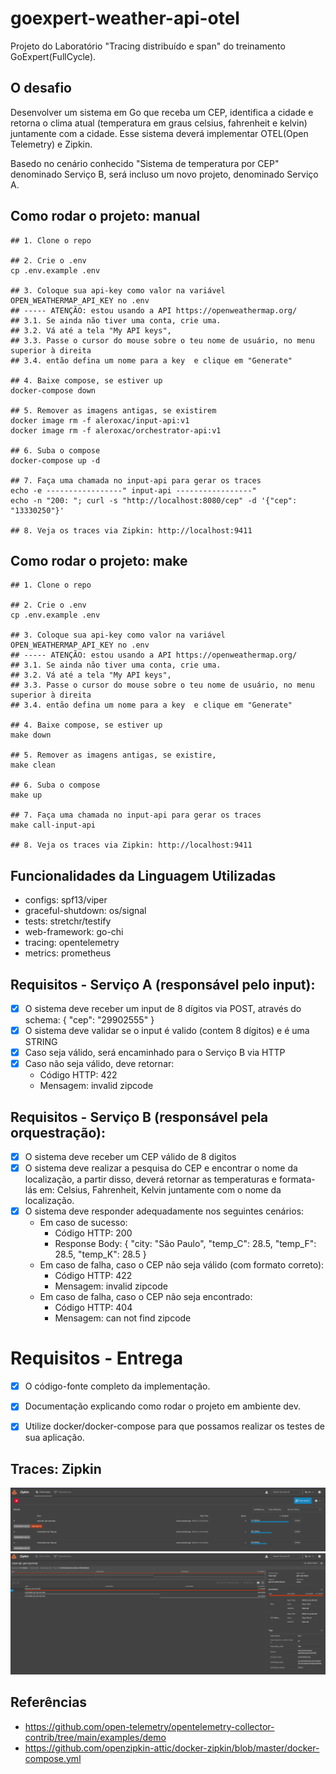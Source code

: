 # goexpert-weather-api-otel
Projeto do Laboratório "Tracing distribuído e span" do treinamento GoExpert(FullCycle).



## O desafio
Desenvolver um sistema em Go que receba um CEP, identifica a cidade e retorna o clima atual (temperatura em graus celsius, fahrenheit e kelvin) juntamente com a cidade. Esse sistema deverá implementar OTEL(Open Telemetry) e Zipkin.

Basedo no cenário conhecido "Sistema de temperatura por CEP" denominado Serviço B, será incluso um novo projeto, denominado Serviço A.



## Como rodar o projeto: manual
``` shell
## 1. Clone o repo

## 2. Crie o .env
cp .env.example .env

## 3. Coloque sua api-key como valor na variável OPEN_WEATHERMAP_API_KEY no .env
## ----- ATENÇÃO: estou usando a API https://openweathermap.org/
## 3.1. Se ainda não tiver uma conta, crie uma.
## 3.2. Vá até a tela "My API keys", 
## 3.3. Passe o cursor do mouse sobre o teu nome de usuário, no menu superior à direita
## 3.4. então defina um nome para a key  e clique em "Generate"

## 4. Baixe compose, se estiver up
docker-compose down

## 5. Remover as imagens antigas, se existirem
docker image rm -f aleroxac/input-api:v1
docker image rm -f aleroxac/orchestrator-api:v1

## 6. Suba o compose 
docker-compose up -d

## 7. Faça uma chamada no input-api para gerar os traces
echo -e -----------------" input-api -----------------"
echo -n "200: "; curl -s "http://localhost:8080/cep" -d '{"cep": "13330250"}'

## 8. Veja os traces via Zipkin: http://localhost:9411
```



## Como rodar o projeto: make
``` shell
## 1. Clone o repo

## 2. Crie o .env
cp .env.example .env

## 3. Coloque sua api-key como valor na variável OPEN_WEATHERMAP_API_KEY no .env
## ----- ATENÇÃO: estou usando a API https://openweathermap.org/
## 3.1. Se ainda não tiver uma conta, crie uma.
## 3.2. Vá até a tela "My API keys", 
## 3.3. Passe o cursor do mouse sobre o teu nome de usuário, no menu superior à direita
## 3.4. então defina um nome para a key  e clique em "Generate"

## 4. Baixe compose, se estiver up
make down

## 5. Remover as imagens antigas, se existire,
make clean

## 6. Suba o compose 
make up

## 7. Faça uma chamada no input-api para gerar os traces
make call-input-api

## 8. Veja os traces via Zipkin: http://localhost:9411
```



## Funcionalidades da Linguagem Utilizadas
- configs: spf13/viper
- graceful-shutdown: os/signal
- tests: stretchr/testify
- web-framework: go-chi
- tracing: opentelemetry
- metrics: prometheus



## Requisitos - Serviço A (responsável pelo input):
- [x] O sistema deve receber um input de 8 dígitos via POST, através do schema:  { "cep": "29902555" }
- [x] O sistema deve validar se o input é valido (contem 8 dígitos) e é uma STRING
- [x] Caso seja válido, será encaminhado para o Serviço B via HTTP
- [x] Caso não seja válido, deve retornar:
    - Código HTTP: 422
    - Mensagem: invalid zipcode



## Requisitos - Serviço B (responsável pela orquestração):
- [x] O sistema deve receber um CEP válido de 8 digitos
- [x] O sistema deve realizar a pesquisa do CEP e encontrar o nome da localização, a partir disso, deverá retornar as temperaturas e formata-lás em: Celsius, Fahrenheit, Kelvin juntamente com o nome da localização.
- [x] O sistema deve responder adequadamente nos seguintes cenários:
    - Em caso de sucesso:
        - Código HTTP: 200
        - Response Body: { "city: "São Paulo", "temp_C": 28.5, "temp_F": 28.5, "temp_K": 28.5 }
    - Em caso de falha, caso o CEP não seja válido (com formato correto):
        - Código HTTP: 422
        - Mensagem: invalid zipcode
    - ​​​Em caso de falha, caso o CEP não seja encontrado:
        - Código HTTP: 404
        - Mensagem: can not find zipcode



# Requisitos - Entrega
- [x] O código-fonte completo da implementação.
- [x] Documentação explicando como rodar o projeto em ambiente dev.
- [x] Utilize docker/docker-compose para que possamos realizar os testes de sua aplicação.



## Traces: Zipkin
![zipkin-traces-overview](assets/2024-06-09_12-11.png)
![zipkin-traces-all-spans](assets/2024-06-09_12-12.png)



## Referências
- https://github.com/open-telemetry/opentelemetry-collector-contrib/tree/main/examples/demo
- https://github.com/openzipkin-attic/docker-zipkin/blob/master/docker-compose.yml
